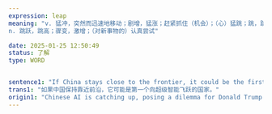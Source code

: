 ```yaml
---
expression: leap
meaning: "v. 猛冲，突然而迅速地移动；剧增，猛涨；赶紧抓住（机会）；（心）猛跳；跳，跳跃
n. 跳跃，跳高；骤变，激增；（对新事物的）认真尝试"

date: 2025-01-25 12:50:49
status: 了解
type: WORD


sentence1: "If China stays close to the frontier, it could be the first to make the leap to superintelligence."
trans1: "如果中国保持靠近前沿，它可能是第一个向超级智能飞跃的国家。"
origin1: "Chinese AI is catching up, posing a dilemma for Donald Trump.md"
---
```

